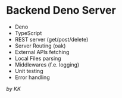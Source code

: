 # Backend Deno Server

- Deno 
- TypeScript
- REST server (get/post/delete)
- Server Routing (oak)
- External APIs fetching
- Local Files parsing
- Middlewares (f.e. logging)
- Unit testing
- Error handling

*by KK*